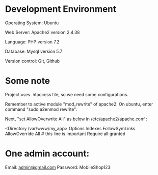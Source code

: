 
# Development Environment
Operating System: Ubuntu 

Web Server: Apache2 version 2.4.38

Language: PHP version 7.2

Database: Mysql version 5.7

Version control: Git, Github

# Some note
Project uses .htaccess file, so we need some configurations.

Remember to active module "mod_rewrite" of apache2. On ubuntu, enter command "sudo a2enmod rewrite".

Next, "set AllowOverwrite All" as below in /etc/apache2/apache.conf :

<Directory /var/www/my_app>
    Options Indexes FollowSymLinks
    AllowOverride All # this line is important
    Require all granted
</Directory>

# One admin account: 
Email: admin@gmail.com
Password: MobileShop123
